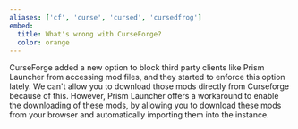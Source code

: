 ```yaml
---
aliases: ['cf', 'curse', 'cursed', 'cursedfrog']
embed:
  title: What's wrong with CurseForge?
  color: orange
---
```


CurseForge added a new option to block third party clients like Prism Launcher from accessing mod files, and they started to enforce this option lately. We can't allow you to download those mods directly from Curseforge because of this. However, Prism Launcher offers a workaround to enable the downloading of these mods, by allowing you to download these mods from your browser and automatically importing them into the instance.